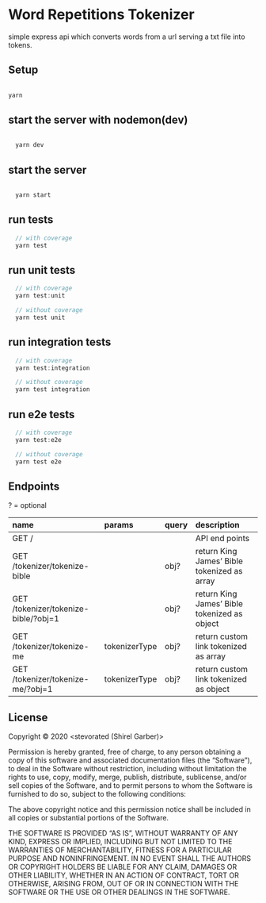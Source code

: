 # Word Repetitions Tokenizer

simple express api which converts words from a url serving a txt file into tokens.

## Setup

```javascript

yarn

```

## start the server with nodemon(dev)

```javascript

  yarn dev

```

## start the server

```javascript

  yarn start

```

## run tests

```javascript
  // with coverage
  yarn test

```

## run unit tests

```javascript
  // with coverage
  yarn test:unit

  // without coverage
  yarn test unit

```

## run integration tests

```javascript
  // with coverage
  yarn test:integration

  // without coverage
  yarn test integration

```

## run e2e tests

```javascript
  // with coverage
  yarn test:e2e

  // without coverage
  yarn test e2e

```

## Endpoints

? = optional

| name                                 | params        | query | description                                  |
| :----------------------------------- | :------------ | :---- | :------------------------------------------- |
| GET /                                |               |       | API end points                               |
| GET /tokenizer/tokenize-bible        |               | obj?  | return King James’ Bible tokenized as array  |
| GET /tokenizer/tokenize-bible/?obj=1 |               | obj?  | return King James’ Bible tokenized as object |
| GET /tokenizer/tokenize-me           | tokenizerType | obj?  | return custom link tokenized as array        |
| GET /tokenizer/tokenize-me/?obj=1    | tokenizerType | obj?  | return custom link tokenized as object       |

## License

Copyright © 2020 <stevorated (Shirel Garber)>

Permission is hereby granted, free of charge, to any person obtaining a copy of this software and associated documentation files (the “Software”), to deal in the Software without restriction, including without limitation the rights to use, copy, modify, merge, publish, distribute, sublicense, and/or sell copies of the Software, and to permit persons to whom the Software is furnished to do so, subject to the following conditions:

The above copyright notice and this permission notice shall be included in all copies or substantial portions of the Software.

THE SOFTWARE IS PROVIDED “AS IS”, WITHOUT WARRANTY OF ANY KIND, EXPRESS OR IMPLIED, INCLUDING BUT NOT LIMITED TO THE WARRANTIES OF MERCHANTABILITY, FITNESS FOR A PARTICULAR PURPOSE AND NONINFRINGEMENT. IN NO EVENT SHALL THE AUTHORS OR COPYRIGHT HOLDERS BE LIABLE FOR ANY CLAIM, DAMAGES OR OTHER LIABILITY, WHETHER IN AN ACTION OF CONTRACT, TORT OR OTHERWISE, ARISING FROM, OUT OF OR IN CONNECTION WITH THE SOFTWARE OR THE USE OR OTHER DEALINGS IN THE SOFTWARE.

